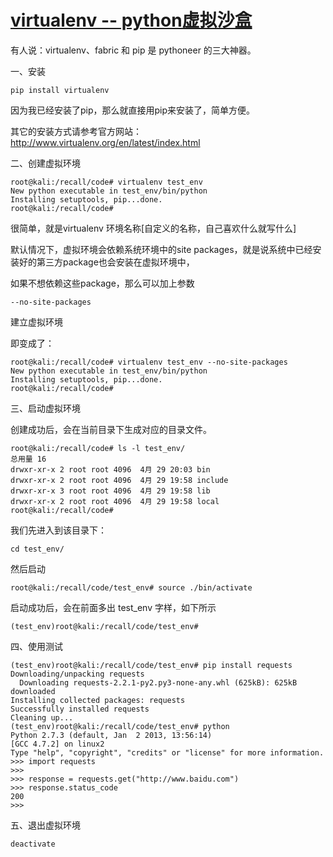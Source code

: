 # [virtualenv -- python虚拟沙盒](https://www.cnblogs.com/tk091/p/3700013.html)



有人说：virtualenv、fabric 和 pip 是 pythoneer 的三大神器。

一、安装

```
pip install virtualenv
```

因为我已经安装了pip，那么就直接用pip来安装了，简单方便。

其它的安装方式请参考官方网站：<http://www.virtualenv.org/en/latest/index.html>

二、创建虚拟环境

```
root@kali:/recall/code# virtualenv test_env
New python executable in test_env/bin/python
Installing setuptools, pip...done.
root@kali:/recall/code# 
```

很简单，就是virtualenv 环境名称[自定义的名称，自己喜欢什么就写什么]

默认情况下，虚拟环境会依赖系统环境中的site packages，就是说系统中已经安装好的第三方package也会安装在虚拟环境中，

如果不想依赖这些package，那么可以加上参数 

```
--no-site-packages
```

建立虚拟环境

即变成了：

```
root@kali:/recall/code# virtualenv test_env --no-site-packages
New python executable in test_env/bin/python
Installing setuptools, pip...done.
root@kali:/recall/code# 
```

三、启动虚拟环境

创建成功后，会在当前目录下生成对应的目录文件。

```
root@kali:/recall/code# ls -l test_env/
总用量 16
drwxr-xr-x 2 root root 4096  4月 29 20:03 bin
drwxr-xr-x 2 root root 4096  4月 29 19:58 include
drwxr-xr-x 3 root root 4096  4月 29 19:58 lib
drwxr-xr-x 2 root root 4096  4月 29 19:58 local
root@kali:/recall/code# 
```

我们先进入到该目录下：

```
cd test_env/
```

然后启动

```
root@kali:/recall/code/test_env# source ./bin/activate
```

启动成功后，会在前面多出 test_env 字样，如下所示

```
(test_env)root@kali:/recall/code/test_env# 
```

四、使用测试

```
(test_env)root@kali:/recall/code/test_env# pip install requests
Downloading/unpacking requests
  Downloading requests-2.2.1-py2.py3-none-any.whl (625kB): 625kB downloaded
Installing collected packages: requests
Successfully installed requests
Cleaning up...
(test_env)root@kali:/recall/code/test_env# python
Python 2.7.3 (default, Jan  2 2013, 13:56:14) 
[GCC 4.7.2] on linux2
Type "help", "copyright", "credits" or "license" for more information.
>>> import requests
>>> 
>>> response = requests.get("http://www.baidu.com")
>>> response.status_code
200
>>> 
```

五、退出虚拟环境

```
deactivate
```
